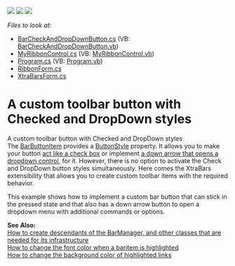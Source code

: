 <!-- default badges list -->
![](https://img.shields.io/endpoint?url=https://codecentral.devexpress.com/api/v1/VersionRange/128615640/13.1.4%2B)
[![](https://img.shields.io/badge/Open_in_DevExpress_Support_Center-FF7200?style=flat-square&logo=DevExpress&logoColor=white)](https://supportcenter.devexpress.com/ticket/details/E2266)
[![](https://img.shields.io/badge/📖_How_to_use_DevExpress_Examples-e9f6fc?style=flat-square)](https://docs.devexpress.com/GeneralInformation/403183)
<!-- default badges end -->
<!-- default file list -->
*Files to look at*:

* [BarCheckAndDropDownButton.cs](./CS/BarCheckAndDropDownButton.cs) (VB: [BarCheckAndDropDownButton.vb](./VB/BarCheckAndDropDownButton.vb))
* [MyRibbonControl.cs](./CS/MyRibbonControl.cs) (VB: [MyRibbonControl.vb](./VB/MyRibbonControl.vb))
* [Program.cs](./CS/Program.cs) (VB: [Program.vb](./VB/Program.vb))
* [RibbonForm.cs](./CS/RibbonForm.cs)
* [XtraBarsForm.cs](./CS/XtraBarsForm.cs)
<!-- default file list end -->
# A custom toolbar button with Checked and DropDown styles


<p>A custom toolbar button with Checked and DropDown styles<br />
The <a href="http://documentation.devexpress.com/#WindowsForms/clsDevExpressXtraBarsBarButtonItemtopic">BarButtonItem</a> provides a <a href="http://documentation.devexpress.com/#WindowsForms/DevExpressXtraBarsBarButtonItem_ButtonStyletopic">ButtonStyle</a> property. It allows you to make your button <a href="http://documentation.devexpress.com/#WindowsForms/CustomDocument348">act like a check box</a> or implement <a href="http://documentation.devexpress.com/#WindowsForms/CustomDocument349">a down arrow that opens a dropdown control</a>, for it. However, there is no option to activate the Check and DropDown button styles simultaneously. Here comes the XtraBars extensibility that allows you to create custom toolbar items with the required behavior. </p><p>This example shows how to implement a custom bar button that can stick in the pressed state and that also has a down arrow button to open a dropdown menu with additional commands or options.</p><p><strong>See Also:</strong><br />
<a href="https://www.devexpress.com/Support/Center/p/E1572">How to create descendants of the BarManager, and other classes that are needed for its infrastructure</a><br />
<a href="https://www.devexpress.com/Support/Center/p/A2952">How to change the font color when a baritem is highlighted</a><br />
<a href="https://www.devexpress.com/Support/Center/p/A488">How to change the background color of highlighted links</a></p>

<br/>


